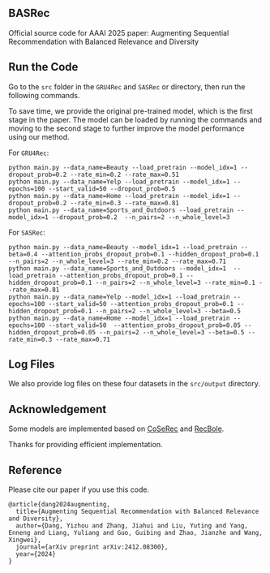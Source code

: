 ## BASRec
Official source code for AAAI 2025 paper: Augmenting Sequential Recommendation with Balanced Relevance and Diversity

## Run the Code

Go to the `src` folder in the `GRU4Rec` and `SASRec` or directory, then run the following commands. 

To save time, we provide the original pre-trained model, which is the first stage in the paper. The model can be loaded by running the commands and moving to the second stage to further improve the model performance using our method.


For `GRU4Rec`: 
```
python main.py --data_name=Beauty --load_pretrain --model_idx=1 --dropout_prob=0.2 --rate_min=0.2 --rate_max=0.51
python main.py --data_name=Yelp --load_pretrain --model_idx=1 --epochs=100 --start_valid=50 --dropout_prob=0.5 
python main.py --data_name=Home --load_pretrain --model_idx=1 --dropout_prob=0.2 --rate_min=0.3 --rate_max=0.81
python main.py --data_name=Sports_and_Outdoors --load_pretrain --model_idx=1 --dropout_prob=0.2  --n_pairs=2 --n_whole_level=3
```

For `SASRec`:
```
python main.py --data_name=Beauty --model_idx=1 --load_pretrain --beta=0.4 --attention_probs_dropout_prob=0.1 --hidden_dropout_prob=0.1 --n_pairs=2 --n_whole_level=3 --rate_min=0.2 --rate_max=0.71
python main.py --data_name=Sports_and_Outdoors --model_idx=1  --load_pretrain --attention_probs_dropout_prob=0.1 --hidden_dropout_prob=0.1 --n_pairs=2 --n_whole_level=3 --rate_min=0.1 --rate_max=0.81
python main.py --data_name=Yelp --model_idx=1 --load_pretrain --epochs=100 --start_valid=50 --attention_probs_dropout_prob=0.1 --hidden_dropout_prob=0.1 --n_pairs=2 --n_whole_level=3 --beta=0.5
python main.py --data_name=Home --model_idx=1 --load_pretrain --epochs=100 --start_valid=50  --attention_probs_dropout_prob=0.05 --hidden_dropout_prob=0.05 --n_pairs=2 --n_whole_level=3 --beta=0.5 --rate_min=0.3 --rate_max=0.71
```


## Log Files
We also provide log files on these four datasets in the `src/output` directory.


## Acknowledgement

Some models are implemented based on [CoSeRec](https://github.com/YChen1993/CoSeRec) and [RecBole](https://github.com/RUCAIBox/RecBole).

Thanks for providing efficient implementation.


## Reference

Please cite our paper if you use this code.
```
@article{dang2024augmenting,
  title={Augmenting Sequential Recommendation with Balanced Relevance and Diversity},
  author={Dang, Yizhou and Zhang, Jiahui and Liu, Yuting and Yang, Enneng and Liang, Yuliang and Guo, Guibing and Zhao, Jianzhe and Wang, Xingwei},
  journal={arXiv preprint arXiv:2412.08300},
  year={2024}
}
```
